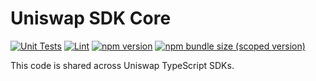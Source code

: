 # Uniswap SDK Core

[![Unit Tests](https://github.com/Uniswap/uniswap-sdk-core/workflows/Unit%20Tests/badge.svg)](https://github.com/Uniswap/uniswap-sdk-core/actions?query=workflow%3A%22Unit+Tests%22)
[![Lint](https://github.com/Uniswap/uniswap-sdk-core/workflows/Lint/badge.svg)](https://github.com/Uniswap/uniswap-sdk-core/actions?query=workflow%3ALint)
[![npm version](https://img.shields.io/npm/v/sdk-core/src/index/latest.svg)](https://www.npmjs.com/package/sdk-core/src/index/v/latest)
[![npm bundle size (scoped version)](https://img.shields.io/bundlephobia/minzip/sdk-core/src/index/latest.svg)](https://bundlephobia.com/result?p=sdk-core/src/index@latest)

This code is shared across Uniswap TypeScript SDKs.
